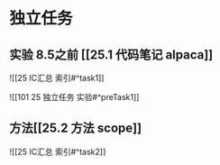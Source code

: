# 独立任务 

## 实验 8.5之前 [[25.1 代码笔记 alpaca]]
![[25 IC汇总 索引#^task1]]

![[101 25 独立任务 实验#^preTask1]]

## 方法[[25.2 方法 scope]]

![[25 IC汇总 索引#^task2]]

